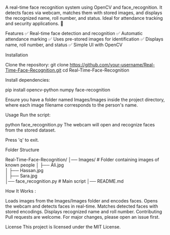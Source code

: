 A real-time face recognition system using OpenCV and face_recognition. It detects faces via webcam, matches them with stored images, and displays the recognized name, roll number, and status. Ideal for attendance tracking and security applications. 🚀

Features
✅ Real-time face detection and recognition
✅ Automatic attendance marking
✅ Uses pre-stored images for identification
✅ Displays name, roll number, and status
✅ Simple UI with OpenCV

Installation

Clone the repository:
git clone https://github.com/your-username/Real-Time-Face-Recognition.git
cd Real-Time-Face-Recognition

Install dependencies:

pip install opencv-python numpy face-recognition

Ensure you have a folder named Images/Images inside the project directory, where each image filename corresponds to the person's name.

Usage
Run the script:

python face_recognition.py
The webcam will open and recognize faces from the stored dataset.

Press 'q' to exit.

Folder Structure

Real-Time-Face-Recognition/
│── Images/               # Folder containing images of known people
│   ├── Ali.jpg  
│   ├── Hassan.jpg  
│   ├── Sara.jpg  
│── face_recognition.py   # Main script
│── README.md  


How It Works :

Loads images from the Images/Images folder and encodes faces.
Opens the webcam and detects faces in real-time.
Matches detected faces with stored encodings.
Displays recognized name and roll number.
Contributing
Pull requests are welcome. For major changes, please open an issue first.

License
This project is licensed under the MIT License.

